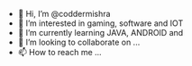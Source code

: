 - 👋 Hi, I’m @coddermishra
- 👀 I’m interested in gaming, software and IOT
- 🌱 I’m currently learning JAVA, ANDROID and 
- 💞️ I’m looking to collaborate on ...
- 📫 How to reach me ...

<!---
coddermishra/coddermishra is a ✨ special ✨ repository because its `README.md` (this file) appears on your GitHub profile.
You can click the Preview link to take a look at your changes.
--->
